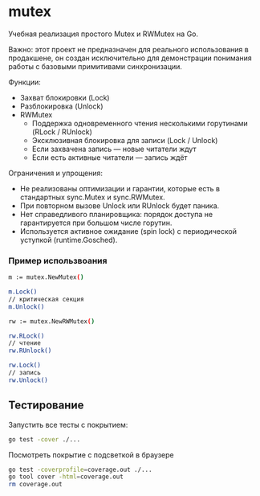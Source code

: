 # mutex
Учебная реализация простого Mutex и RWMutex на Go.

Важно: этот проект не предназначен для реального использования в продакшене, он создан исключительно для демонстрации понимания работы с базовыми примитивами синхронизации.

Функции:
* Захват блокировки (Lock)
* Разблокировка (Unlock)
* RWMutex
    * Поддержка одновременного чтения несколькими горутинами (RLock / RUnlock)
    * Эксклюзивная блокировка для записи (Lock / Unlock)
    * Если захвачена запись — новые читатели ждут
    * Если есть активные читатели — запись ждёт


Ограничения и упрощения:
* Не реализованы оптимизации и гарантии, которые есть в стандартных sync.Mutex и sync.RWMutex.
* При повторном вызове Unlock или RUnlock будет паника.
* Нет справедливого планировщика: порядок доступа не гарантируется при большом числе горутин.
* Используется активное ожидание (spin lock) с периодической уступкой (runtime.Gosched).

### Пример использвоания
```bash
m := mutex.NewMutex()

m.Lock()
// критическая секция
m.Unlock()
```

```bash
rw := mutex.NewRWMutex()

rw.RLock()
// чтение
rw.RUnlock()

rw.Lock()
// запись
rw.Unlock()
```


## Тестирование

Запустить все тесты с покрытием:
```bash
go test -cover ./...
```
Посмотреть покрытие с подсветкой в браузере
```bash
go test -coverprofile=coverage.out ./...
go tool cover -html=coverage.out
rm coverage.out
```
